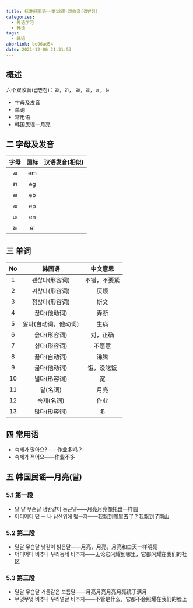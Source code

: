 ```yaml
---
title: 标准韩国语——第12课-双收音(겹받침)
categories:
  - 外语学习
  - 韩语
tags:
  - 韩语
abbrlink: be96ad54
date: 2021-12-06 21:31:53
---
```

## 概述

六个双收音(겹받침)：ㄻ，ㄺ， ㄼ，ㄿ，ㄶ，ㅀ 

* 字母及发音
* 单词
* 常用语
* 韩国民谣—月亮

<!--more-->

## 二 字母及发音

| 字母 | 国标 | 汉语发音(相似) |
| :--: | :--: | :------------: |
|  ㄻ  |  em  |                |
|  ㄺ  |  eg  |                |
|  ㄼ  |  eb  |                |
|  ㄿ  |  ep  |                |
|  ㄶ  |  en  |                |
|  ㅀ  |  el  |                |

## 三 单词

|  No  |        韩国语        |   中文意思   |
| :--: | :------------------: | :----------: |
|  1   |    괜찮다(形容词)    | 不错，不要紧 |
|  2   |    귀찮다(形容词)    |     厌烦     |
|  3   |    점잖다(形容词)    |     斯文     |
|  4   |     끊다(他动词)     |     弄断     |
|  5   | 앓다(自动词，他动词) |     生病     |
|  6   |     옳다(形容词)     |   对，正确   |
|  7   |     싫다(形容词)     |    不愿意    |
|  8   |     끓다(自动词)     |     沸腾     |
|  9   |     굶다(他动词)     |  饿，没吃饭  |
|  10  |     넓다(形容词)     |      宽      |
|  11  |       달(名词)       |     月亮     |
|  12  |      숙제(名词)      |     作业     |
|  13  |     많다(形容词)     |      多      |

## 四 常用语

* 숙제가 많아요?——作业多吗？
* 숙제가 적어요——作业不多

## 五 韩国民谣—月亮(달)

### 5.1 第一段

* 달 달 무슨달 쟁반같이 둥근달——月亮月亮像托盘一样圆
* 어디어디 떴 ㅡ 나 남산위에 떴ㅡ지——我飘到哪里去了？我飘到了南山

### 5.2 第二段

* 달달 무슨달 낮같이 밝은달——月亮，月亮，月亮和白天一样明亮
* 어디어디 비추나 우리동네 비추지——无论它闪耀到哪里，它都闪耀在我们的社区

### 5.3 第三段

* 달달 무슨달 거울같은 보름달——月亮月亮月亮月亮镜子满月
* 무엇무엇 비추나 우리얼글 비추지——不管是什么，它都不会照耀在我们的脸上

